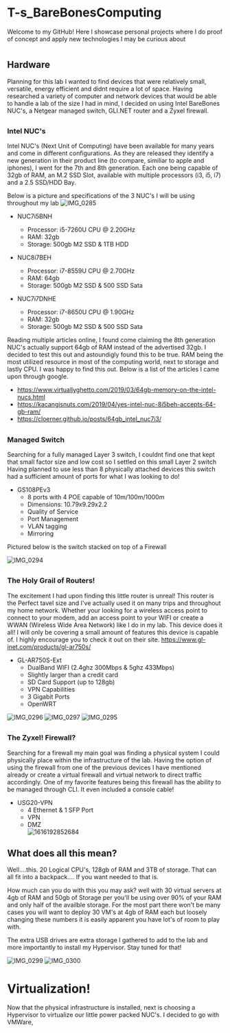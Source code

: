 # <h1>T-s_BareBonesComputing
Welcome to my GitHub! Here I  showcase personal projects where I do proof of concept and apply new technologies I may be curious about
# <h2>Hardware
Planning for this lab I wanted to find devices that were relatively small, versatile, energy efficient and didnt require a lot of space.
Having researched a variety of computer and network devices that would be able to handle a lab of the size I had in mind, I decided on using Intel BareBones NUC's, a Netgear managed switch, GLI.NET router and a Zyxel firewall. 

## <h3>Intel NUC's
Intel NUC's (Next Unit of Computing) have been available for many years and come in different configurations. As they are released they identify a new generation in their product line (to compare, similiar to apple and iphones), I went for the 7th and 8th generation. Each one being capable of 32gb of RAM, an M.2 SSD Slot, available with multiple processors (i3, i5, i7) and a 2.5 SSD/HDD Bay.

Below is a picture and specifications of the 3 NUC's I will be using throughout my lab
![IMG_0285](https://user-images.githubusercontent.com/67407192/115975104-c6e9b280-a516-11eb-9f60-9742850b5acc.JPG)


 * NUC7i5BNH
   *  Processor:  i5-7260U CPU @ 2.20GHz
   *  RAM: 32gb
   *  Storage: 500gb M2 SSD & 1TB HDD
  
 * NUC8i7BEH
   *  Processor:  i7-8559U CPU @ 2.70GHz
   *  RAM: 64gb 
   *  Storage:  500gb M2 SSD & 500 SSD Sata
  
 * NUC7i7DNHE
   *  Processor:  i7-8650U CPU @ 1.90GHz
   *  RAM: 32gb
   *  Storage:  500gb M2 SSD & 500 SSD Sata

Reading multiple articles online, I found come claiming the 8th generation NUC's actually support 64gb of RAM instead of the advertised 32gb. I decided to test this out and astoundigly found this to be true. RAM being the most utilized resource in most of the computing world, next to storage and lastly CPU. I was happy to find this out. Below is a list of the articles I came upon through google.
   *  https://www.virtuallyghetto.com/2019/03/64gb-memory-on-the-intel-nucs.html
   *  https://kacangisnuts.com/2019/04/yes-intel-nuc-8i5beh-accepts-64-gb-ram/
   *  https://cloerner.github.io/posts/64gb_intel_nuc7i3/

## <h3>Managed Switch
  Searching for a fully managed Layer 3 switch, I couldnt find one that kept that small factor size and low cost so I settled on this small Layer 2 switch
  Having planned to use less than 8 physically attached devices this switch had a sufficient amount of ports for what I was looking to do!
  
* GS108PEv3
  *  8 ports with 4 POE capable of 10m/100m/1000m
  *  Dimensions: 10.79x9.29x2.2
  *  Quality of Service
  *  Port Management
  *  VLAN tagging
  *  Mirroring

Pictured below is the switch stacked on top of a Firewall
  
![IMG_0294](https://user-images.githubusercontent.com/67407192/116057101-4ff60c00-a633-11eb-88e0-dbe94f065865.JPG)

## <h3>The Holy Grail of Routers!
The excitement I had upon finding this little router is unreal! This router is the Perfect tavel size and I've actually used it on many trips and throughout my home network. Whether your looking for a wireless access point to connect to your modem, add an access point to your WIFI or create a WWAN (Wireless Wide Area Network) like I do in my lab. This device does it all! I will only be covering a small amount of features this device is capable of. I highly encourage you to check it out on their site. https://www.gl-inet.com/products/gl-ar750s/
 
* GL-AR750S-Ext
  *  DualBand WIFI (2.4ghz 300Mbps & 5ghz 433Mbps)
  *  Slightly larger than a credit card
  *  SD Card Support (up to 128gb)
  *  VPN Capabilities
  *  3 Gigabit Ports
  *  OpenWRT
     

![IMG_0296](https://user-images.githubusercontent.com/67407192/116059292-87fe4e80-a635-11eb-86a4-dd598ccf368c.JPG) ![IMG_0297](https://user-images.githubusercontent.com/67407192/116059294-8896e500-a635-11eb-904b-97dc6741f0d5.JPG) ![IMG_0295](https://user-images.githubusercontent.com/67407192/116059290-8765b800-a635-11eb-9407-c071b23b815f.JPG) 


## <h3>The Zyxel! Firewall?
Searching for a firewall my main goal was finding a physical system I could physically place within the infrastructure of the lab. Having the option of using the firewall from one of the previous devices I have mentioned already or create a virtual firewall and virtual network to direct traffic accordingly. One of my favorite features being this firewall has the ability to be managed through CLI. It even included a console cable!


* USG20-VPN
  *  4 Ethernet & 1 SFP Port
  *  VPN
  *  DMZ  
![1616192852684](https://user-images.githubusercontent.com/67407192/116201819-c73ca600-a6ee-11eb-9972-493d9768f413.jpg)

## <h2>What does all this mean?
 Well....this. 20 Logical CPU's, 128gb of RAM and 3TB of storage. That can all fit into a backpack.... If you want needed to that is.

How much can you do with this you may ask? well with 30 virtual servers at 4gb of RAM and 50gb of Storage per you'll be using over 90% of your RAM and only half of the availble storage. For the most part there won't be many cases you will want to deploy 30 VM's at 4gb of RAM each but loosely changing these numbers it is easily apparent you have lot's of room to play with. 

The extra USB drives are extra storage I gathered to add to the lab and more importantly to install my Hypervisor. Stay tuned for that!

![IMG_0299](https://user-images.githubusercontent.com/67407192/116202637-ac1e6600-a6ef-11eb-8637-613e69afe153.JPG) ![IMG_0300](https://user-images.githubusercontent.com/67407192/116202656-afb1ed00-a6ef-11eb-9a25-996ed03e605e.JPG)





# <h1> Virtualization!
Now that the physical infrastructure is installed, next is choosing a Hypervisor to virtualize our little power packed NUC's. I decided to go with VMWare,
